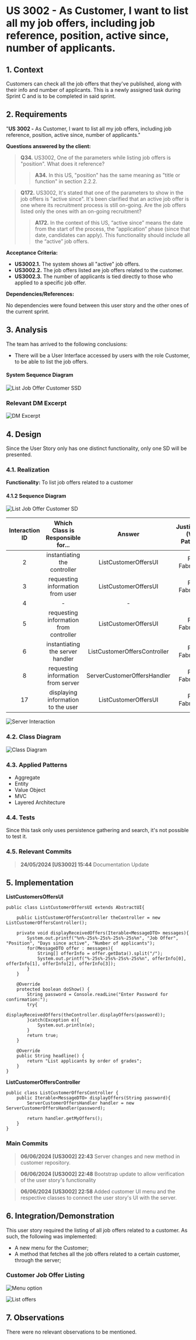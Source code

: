 # US 3002 - As Customer, I want to list all my job offers, including job reference, position, active since, number of applicants.

## 1. Context

Customers can check all the job offers that they've published, along with their info and number of applicants. This is a newly assigned task during Sprint C and is to be completed in said sprint.

## 2. Requirements

"**US 3002 -** As Customer, I want to list all my job offers, including job reference, position, active since, number of applicants."

**Questions answered by the client:**

>**Q34.** US3002, One of the parameters while listing job offers is "position". What does it reference?
>>**A34.** In this US, "position" has the same meaning as "title or function" in section 2.2.2.

>**Q172.** US3002, It's stated that one of the parameters to show in the job offers is "active since". It's been clarified that an active job offer is one where its recruitment process is still on-going. Are the job offers listed only the ones with an on-going recruitment?
>>**A172.** In the context of this US, “active since” means the date from the start of the process, the “application” phase (since that date, candidates can apply). This functionality should include all the “active” job offers.

**Acceptance Criteria:**

- **US3002.1.** The system shows all "active" job offers.
- **US3002.2.** The job offers listed are job offers related to the customer.
- **US3002.3.** The number of applicants is tied directly to those who applied to a specific job offer.

**Dependencies/References:**

No dependencies were found between this user story and the other ones of the current sprint.

## 3. Analysis

The team has arrived to the following conclusions:
- There will be a User Interface accessed by users with the role Customer, to be able to list the job offers.

#### System Sequence Diagram
![List Job Offer Customer SSD](./us_3002-SSD.svg)

### Relevant DM Excerpt

![DM Excerpt](./Domain-Model_Excerpt-US_3002.svg)

## 4. Design

Since the User Story only has one distinct functionality, only one SD will be presented.

### 4.1. Realization

**Functionality:** To list job offers related to a customer

#### 4.1.2 Sequence Diagram
![List Job Offer Customer SD](./us-3002-SD-list-job-offer-customer.svg)

| Interaction ID |   Which Class is Responsible for...    |            Answer            | Justification (With Patterns) |
|:--------------:|:--------------------------------------:|:----------------------------:|:-----------------------------:|
|       2        |      instantiating the controller      |     ListCustomerOffersUI     |       Pure Fabrication        |
|       3        |    requesting information from user    |     ListCustomerOffersUI     |       Pure Fabrication        |
|       4        |                   -                    |              -               |               -               |
|       5        | requesting information from controller |     ListCustomerOffersUI     |       Pure Fabrication        |
|       6        |    instantiating the server handler    | ListCustomerOffersController |       Pure Fabrication        |
|       8        |   requesting information from server   | ServerCustomerOffersHandler  |       Pure Fabrication        |
|       17       |   displaying information to the user   |     ListCustomerOffersUI     |       Pure Fabrication        |

![Server Interaction](./us-3002-SD-server-interaction.svg)

### 4.2. Class Diagram

![Class Diagram](./us_3002-CD.svg)

### 4.3. Applied Patterns

- Aggregate
- Entity
- Value Object
- MVC
- Layered Architecture

### 4.4. Tests

Since this task only uses persistence gathering and search, it's not possible to test it.

### 4.5. Relevant Commits

> **24/05/2024 [US3002] 15:44** Documentation Update

## 5. Implementation

**ListCustomersOffersUI**
```
public class ListCustomerOffersUI extends AbstractUI{

    public ListCustomerOffersController theController = new ListCustomerOffersController();

    private void displayReceivedOffers(Iterable<MessageDTO> messages){
        System.out.printf("%n%-25s%-25s%-25s%-25s%n", "Job Offer", "Position", "Days since active", "Number of applicants");
        for(MessageDTO offer : messages){
            String[] offerInfo = offer.getData().split("/");
            System.out.printf("%-25s%-25s%-25s%-25s%n", offerInfo[0], offerInfo[1], offerInfo[2], offerInfo[3]);
        }
    }

    @Override
    protected boolean doShow() {
        String password = Console.readLine("Enter Password for confirmation:");
        try{
            displayReceivedOffers(theController.displayOffers(password));
        }catch(Exception e){
            System.out.println(e);
        }
        return true;
    }

    @Override
    public String headline() {
        return "List applicants by order of grades";
    }
}
```

**ListCustomerOffersController**
```
public class ListCustomerOffersController {
    public Iterable<MessageDTO> displayOffers(String password){
        ServerCustomerOffersHandler handler = new ServerCustomerOffersHandler(password);

        return handler.getMyOffers();
    }
}
```

### Main Commits

> **06/06/2024 [US3002] 22:43** Server changes and new method in customer repository.

> **06/06/2024 [US3002] 22:48** Bootstrap update to allow verification of the user story's functionality

> **06/06/2024 [US3002] 22:58** Added customer UI menu and the respective classes to connect the user story's UI with the server.

## 6. Integration/Demonstration

This user story required the listing of all job offers related to a customer. As such, the following was implemented:
- A new menu for the Customer;
- A method that fetches all the job offers related to a certain customer, through the server;

### Customer Job Offer Listing

![Menu option](./customer-option.png)

![List offers](./job-offer-list.png)

## 7. Observations

There were no relevant observations to be mentioned.